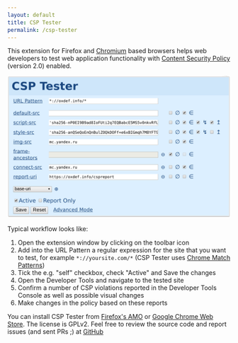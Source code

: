 ```yaml
---
layout: default
title: CSP Tester
permalink: /csp-tester
---
```


This extension for Firefox and [Chromium](https://en.wikipedia.org/wiki/Chromium_%28web_browser%29) based browsers helps web developers to test web application functionality
with [Content Security Policy](https://www.w3.org/TR/CSP2/) (version 2.0) enabled.

![](/assets/images/csp-tester_2.0.png)

Typical workflow looks like:

1. Open the extension window by clicking on the toolbar icon
2. Add into the URL Pattern a regular expression for the site that you want to test, for example `*://yoursite.com/*` (CSP Tester uses [Chrome Match Patterns](https://developer.chrome.com/extensions/match_patterns))
3. Tick the e.g. "self" checkbox, check "Active" and Save the changes
4. Open the Developer Tools and navigate to the tested site
5. Confirm a number of CSP violations reported in the Developer Tools Console as well as possible visual changes
6. Make changes in the policy based on these reports

You can install CSP Tester from [Firefox's AMO](https://addons.mozilla.org/firefox/addon/csp-tester/) or [Google Chrome Web Store](https://chrome.google.com/webstore/detail/csp-tester/ehmipebdmhlmikaopdfoinmcjhhfadlf). The license is GPLv2. Feel free to review the source code and report issues (and sent PRs ;) at [GitHub](https://github.com/oxdef/csp-tester)
